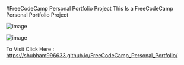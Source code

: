 #FreeCodeCamp Personal Portfolio Project
This Is a FreeCodeCamp Personal Portfolio Project
  
  
 ![image](https://user-images.githubusercontent.com/65014926/184369696-7eb189e9-9618-470c-92b7-8f443efe44a5.png)


![image](https://user-images.githubusercontent.com/65014926/185432590-4bcf6211-39d8-485e-ac87-608cc0d3e7b9.png)

  
  
  To Visit Click Here : https://shubham996633.github.io/FreeCodeCamp_Personal_Portfolio/
